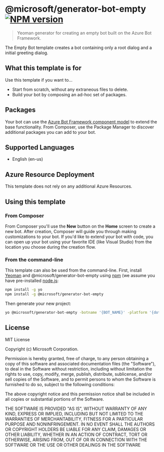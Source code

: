 # @microsoft/generator-bot-empty [![NPM version][npm-image]][npm-url]

> Yeoman generator for creating an empty bot built on the Azure Bot Framework.

The Empty Bot template creates a bot containing only a root dialog and a initial greeting dialog.

## What this template is for

Use this template if you want to...

- Start from scratch, without any extraneous files to delete.
- Build your bot by composing an ad-hoc set of packages.

## Packages

Your bot can use the [Azure Bot Framework component model](https://aka.ms/ComponentTemplateDocumentation) to extend the base functionality. From Composer, use the Package Manager to discover additional packages you can add to your bot.

## Supported Languages

- English (en-us)

## Azure Resource Deployment

This template does not rely on any additional Azure Resources.

## Using this template

### From Composer

From Composer you'll use the **New** button on the **Home** screen to create a new bot. After creation, Composer will guide you through making customizations to your bot. If you'd like to extend your bot with code, you can open up your bot using your favorite IDE (like Visual Studio) from the location you choose during the creation flow.

### From the command-line

This template can also be used from the command-line. First, install [Yeoman][yeoman] and @microsoft/generator-bot-empty using [npm][npm] (we assume you have pre-installed [node.js][nodejs]:

```bash
npm install -g yo
npm install -g @microsoft/generator-bot-empty
```

Then generate your new project:

```bash
yo @microsoft/generator-bot-empty -botname '{BOT_NAME}' -platform '{dotnet|js}' -integration '{functions|webapp}'
```

## License

MIT License

Copyright (c) Microsoft Corporation.

Permission is hereby granted, free of charge, to any person obtaining a copy
of this software and associated documentation files (the "Software"), to deal
in the Software without restriction, including without limitation the rights
to use, copy, modify, merge, publish, distribute, sublicense, and/or sell
copies of the Software, and to permit persons to whom the Software is
furnished to do so, subject to the following conditions:

The above copyright notice and this permission notice shall be included in all
copies or substantial portions of the Software.

THE SOFTWARE IS PROVIDED "AS IS", WITHOUT WARRANTY OF ANY KIND, EXPRESS OR
IMPLIED, INCLUDING BUT NOT LIMITED TO THE WARRANTIES OF MERCHANTABILITY,
FITNESS FOR A PARTICULAR PURPOSE AND NONINFRINGEMENT. IN NO EVENT SHALL THE
AUTHORS OR COPYRIGHT HOLDERS BE LIABLE FOR ANY CLAIM, DAMAGES OR OTHER
LIABILITY, WHETHER IN AN ACTION OF CONTRACT, TORT OR OTHERWISE, ARISING FROM,
OUT OF OR IN CONNECTION WITH THE SOFTWARE OR THE USE OR OTHER DEALINGS IN THE
SOFTWARE

[npm-image]: https://badge.fury.io/js/%40microsoft%2Fgenerator-bot-empty.svg
[npm-url]: https://www.npmjs.com/package/@microsoft/generator-bot-empty
[composer]: https://github.com/microsoft/botframework-composer
[yeoman]: https://yeoman.io
[npm]: https://npmjs.com
[nodejs]: https://nodejs.org/
[luis]: https://docs.microsoft.com/en-us/azure/cognitive-services/luis/what-is-luis
